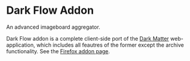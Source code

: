 Dark Flow Addon
=========

An advanced imageboard aggregator.

Dark Flow addon is a complete client-side port of the [Dark Matter](https://github.com/GChristensen/dm-browser) 
web-application, which includes all feautres of the former except the archive functionality.
See the [Firefox addon page](https://addons.mozilla.org/en-US/firefox/addon/dark-flow-aggregator/).
